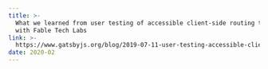 ```yaml
---
title: >-
  What we learned from user testing of accessible client-side routing techniques
  with Fable Tech Labs
link: >-
  https://www.gatsbyjs.org/blog/2019-07-11-user-testing-accessible-client-routing/
date: 2020-02
---
```


